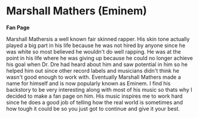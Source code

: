 # Marshall Mathers (Eminem)
<strong>Fan Page</strong>

<p>Marshall Mathersis a well known fair skinned rapper. His skin tone actually played a big part in his life because he was not hired by anyone since he was white so most believed he wouldn't do well rapping. He was at the point in his life where he was giving up because he could no longer achieve his goal when Dr. Dre had heard about him and saw potential in him so he helped him out since other record labels and musicians didn't think he wasn't good enough to work with. Eventually Marshall Mathers made a name for himself and is now popularly known as Eminem. I find his backstory to be very interesting along with most of his music so thats why I decided to make a fan page on him. His music inspires me to work hard since he does a good job of telling how the real world is sometimes and how tough it could be so you just got to continue and give it your best.</p>
